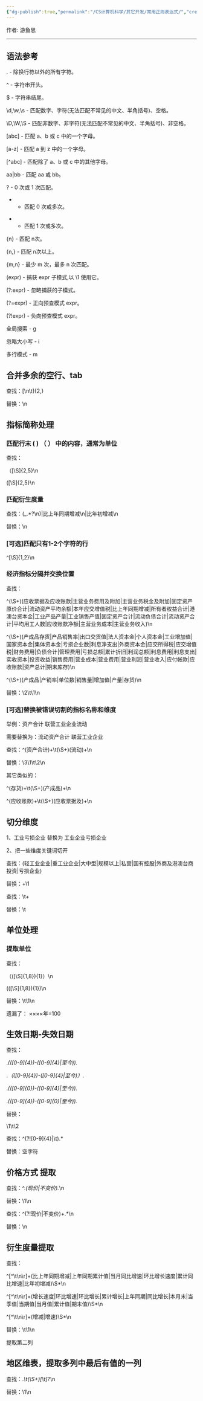 ```yaml
---
{"dg-publish":true,"permalink":"/CS计算机科学/其它开发/常用正则表达式/","created":"2023-12-25T12:01:49.000+08:00","updated":"2024-04-23T23:06:50.309+08:00"}
---
```



作者: 游鱼思

---
## 语法参考

. - 除换行符以外的所有字符。

^ - 字符串开头。

$ - 字符串结尾。

\d,\w,\s - 匹配数字、字符(无法匹配不常见的中文、半角括号)、空格。

\D,\W,\S - 匹配非数字、非字符(无法匹配不常见的中文、半角括号)、非空格。

[abc] - 匹配 a、b 或 c 中的一个字母。

[a-z] - 匹配 a 到 z 中的一个字母。

[^abc] - 匹配除了 a、b 或 c 中的其他字母。

aa|bb - 匹配 aa 或 bb。

? - 0 次或 1 次匹配。

* - 匹配 0 次或多次。

+ - 匹配 1 次或多次。

{n} - 匹配 n次。

{n,} - 匹配 n次以上。

{m,n} - 最少 m 次，最多 n 次匹配。

(expr) - 捕获 expr 子模式,以 \1 使用它。

(?:expr) - 忽略捕获的子模式。

(?=expr) - 正向预查模式 expr。

(?!expr) - 负向预查模式 expr。

全局搜索 - g

忽略大小写 - i

多行模式 - m

## 合并多余的空行、tab

查找：[\n\t]{2,}

替换：\n

## 指标简称处理
### 匹配行末 ( ) （ ） 中的内容，通常为单位

查找：

（[\S]{2,5}\n

\([\S]{2,5}\n

### 匹配衍生度量

查找：(_.*?\n)|比上年同期增减\n|比年初增减\n

替换：\n

### [可选]匹配只有1-2个字符的行

^[\S]{1,2}\n

### 经济指标分隔并交换位置

查找：

^(\S+)(应收票据及应收账款|主营业务费用及附加|主营业务税金及附加|固定资产原价合计|流动资产平均余额|本年应交增值税|比上年同期增减|所有者权益合计|港澳台资本金|工业产品产量|工业销售产值|固定资产合计|流动负债合计|流动资产合计|平均用工人数|应收账款净额|主营业务成本|主营业务收入)\n

^(\S+)(产成品存货|产品销售率|出口交货值|法人资本金|个人资本金|工业增加值|国家资本金|集体资本金|亏损企业数|利息净支出|外商资本金|应交所得税|应交增值税|财务费用|负债合计|管理费用|亏损总额|累计折旧|利润总额|利息费用|利息支出|实收资本|投资收益|销售费用|营业成本|营业费用|营业利润|营业收入|应付帐款|应收账款|资产总计|期末库存)\n

^(\S+)(产成品|产销率|单位数|销售量|增加值|产量|存货)\n

替换：\2\t\1\n

### [可选]替换被错误切割的指标名称和维度

举例：资产合计	联营工业企业流动

需要替换为：流动资产合计	联营工业企业

查找：^(资产合计)+\t(\S+)(流动)+\n

替换：\3\1\t\2\n

其它类似的：

^(存货)+\t(\S+)(产成品)+\n

^(应收账款)+\t(\S+)(应收票据及)+\n

## 切分维度

1、工业亏损企业 替换为 工业企业亏损企业

2、把一些维度关键词切开

查找：(轻工业企业|重工业企业|大中型|规模以上|私营|国有控股|外商及港澳台商投资|亏损企业)

替换：+\1

查找：\t\+

替换：\t

## 单位处理
### 提取单位

查找：

（([\S]{1,8}){1}）\n

\(([\S]{1,8}){1}\)\n

替换：\t\1\n

遗漏了： ××××年=100

## 生效日期-失效日期

查找：

.*\(([0-9]{4})-([0-9]{4}|至今)\).*

.*（([0-9]{4})-([0-9]{4}|至今)）.*

.*\(([0-9]{0})-([0-9]{4}|至今)\).*

.*\(([0-9]{4})-([0-9]{0}|至今)\).*

替换：

\1\t\2

查找：^(?![0-9]{4}|\t).*

替换：空字符

## 价格方式 提取

查找：^.*(现价|不变价).*\n

替换：\1\n

查找：^(?!现价|不变价)+.*\n

替换：\n

## 衍生度量提取

查找：

^[^\t\n\r]+(比上年同期增减|上年同期累计值|当月同比增速|环比增长速度|累计同比增速|比年初增减)\S*\n

^[^\t\n\r]+(增长速度|环比增速|环比增长|累计增长|上年同期|同比增长|本月末|当季值|当期值|当月值|累计值|期末值)\S*\n

^[^\t\n\r]+(增减|增速)\S*\n

替换：\t\1\n

提取第二列

## 地区维表，提取多列中最后有值的一列

查找：.*\t(\S+)[\t]*?\n

替换：\1\n